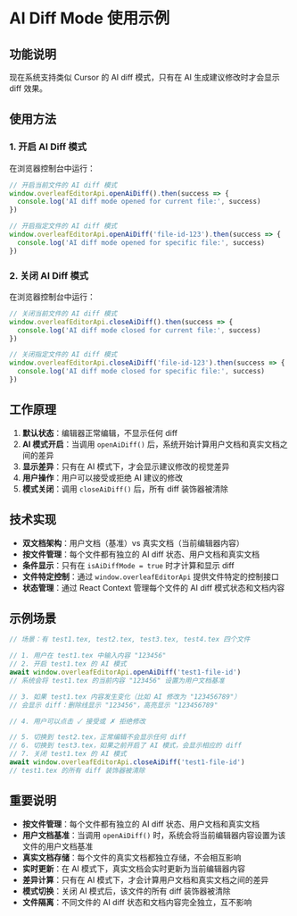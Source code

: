 # AI Diff Mode 使用示例

## 功能说明

现在系统支持类似 Cursor 的 AI diff 模式，只有在 AI 生成建议修改时才会显示 diff 效果。

## 使用方法

### 1. 开启 AI Diff 模式

在浏览器控制台中运行：

```javascript
// 开启当前文件的 AI diff 模式
window.overleafEditorApi.openAiDiff().then(success => {
  console.log('AI diff mode opened for current file:', success)
})

// 开启指定文件的 AI diff 模式
window.overleafEditorApi.openAiDiff('file-id-123').then(success => {
  console.log('AI diff mode opened for specific file:', success)
})
```

### 2. 关闭 AI Diff 模式

在浏览器控制台中运行：

```javascript
// 关闭当前文件的 AI diff 模式
window.overleafEditorApi.closeAiDiff().then(success => {
  console.log('AI diff mode closed for current file:', success)
})

// 关闭指定文件的 AI diff 模式
window.overleafEditorApi.closeAiDiff('file-id-123').then(success => {
  console.log('AI diff mode closed for specific file:', success)
})
```

## 工作原理

1. **默认状态**：编辑器正常编辑，不显示任何 diff
2. **AI 模式开启**：当调用 `openAiDiff()` 后，系统开始计算用户文档和真实文档之间的差异
3. **显示差异**：只有在 AI 模式下，才会显示建议修改的视觉差异
4. **用户操作**：用户可以接受或拒绝 AI 建议的修改
5. **模式关闭**：调用 `closeAiDiff()` 后，所有 diff 装饰器被清除

## 技术实现

- **双文档架构**：用户文档（基准）vs 真实文档（当前编辑器内容）
- **按文件管理**：每个文件都有独立的 AI diff 状态、用户文档和真实文档
- **条件显示**：只有在 `isAiDiffMode = true` 时才计算和显示 diff
- **文件特定控制**：通过 `window.overleafEditorApi` 提供文件特定的控制接口
- **状态管理**：通过 React Context 管理每个文件的 AI diff 模式状态和文档内容

## 示例场景

```javascript
// 场景：有 test1.tex, test2.tex, test3.tex, test4.tex 四个文件

// 1. 用户在 test1.tex 中输入内容 "123456"
// 2. 开启 test1.tex 的 AI 模式
await window.overleafEditorApi.openAiDiff('test1-file-id')
// 系统会将 test1.tex 的当前内容 "123456" 设置为用户文档基准

// 3. 如果 test1.tex 内容发生变化（比如 AI 修改为 "123456789"）
// 会显示 diff：删除线显示 "123456"，高亮显示 "123456789"

// 4. 用户可以点击 ✓ 接受或 ✗ 拒绝修改

// 5. 切换到 test2.tex，正常编辑不会显示任何 diff
// 6. 切换到 test3.tex，如果之前开启了 AI 模式，会显示相应的 diff
// 7. 关闭 test1.tex 的 AI 模式
await window.overleafEditorApi.closeAiDiff('test1-file-id')
// test1.tex 的所有 diff 装饰器被清除
```

## 重要说明

- **按文件管理**：每个文件都有独立的 AI diff 状态、用户文档和真实文档
- **用户文档基准**：当调用 `openAiDiff()` 时，系统会将当前编辑器内容设置为该文件的用户文档基准
- **真实文档存储**：每个文件的真实文档都独立存储，不会相互影响
- **实时更新**：在 AI 模式下，真实文档会实时更新为当前编辑器内容
- **差异计算**：只有在 AI 模式下，才会计算用户文档和真实文档之间的差异
- **模式切换**：关闭 AI 模式后，该文件的所有 diff 装饰器被清除
- **文件隔离**：不同文件的 AI diff 状态和文档内容完全独立，互不影响
